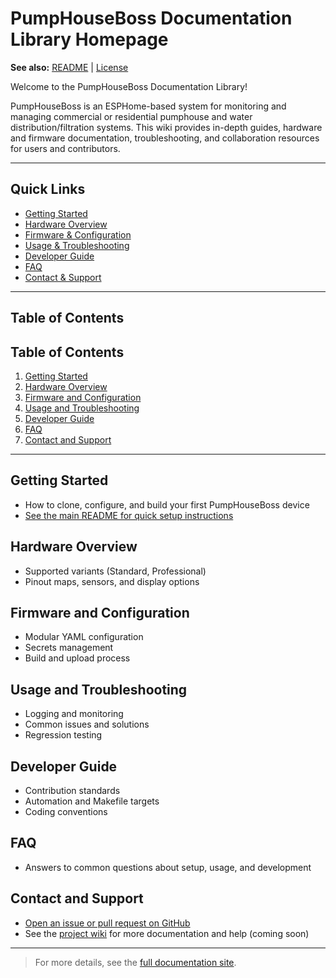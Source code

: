 
# PumpHouseBoss Documentation Library Homepage

**See also:** [README](https://github.com/hucklesberries/PumpHouseBoss/blob/main/README.md/) | [License](https://github.com/hucklesberries/PumpHouseBoss/blob/main/LICENSE)

Welcome to the PumpHouseBoss Documentation Library!

PumpHouseBoss is an ESPHome-based system for monitoring and managing commercial or residential pumphouse and water distribution/filtration systems. This wiki provides in-depth guides, hardware and firmware documentation, troubleshooting, and collaboration resources for users and contributors.

---

## Quick Links
- [Getting Started](#getting-started)
- [Hardware Overview](#hardware-overview)
- [Firmware & Configuration](#firmware-and-configuration)
- [Usage & Troubleshooting](#usage-and-troubleshooting)
- [Developer Guide](#developer-guide)
- [FAQ](#faq)
- [Contact & Support](#contact-and-support)

---

## Table of Contents

## Table of Contents
1. [Getting Started](#getting-started)
2. [Hardware Overview](#hardware-overview)
3. [Firmware and Configuration](#firmware-and-configuration)
4. [Usage and Troubleshooting](#usage-and-troubleshooting)
5. [Developer Guide](#developer-guide)
6. [FAQ](#faq)
7. [Contact and Support](#contact-and-support)

---

## Getting Started
- How to clone, configure, and build your first PumpHouseBoss device
- [See the main README for quick setup instructions](README.md)

## Hardware Overview
- Supported variants (Standard, Professional)
- Pinout maps, sensors, and display options

## Firmware and Configuration
- Modular YAML configuration
- Secrets management
- Build and upload process

## Usage and Troubleshooting
- Logging and monitoring
- Common issues and solutions
- Regression testing

## Developer Guide
- Contribution standards
- Automation and Makefile targets
- Coding conventions

## FAQ
- Answers to common questions about setup, usage, and development

## Contact and Support
- [Open an issue or pull request on GitHub](https://github.com/hucklesberries/PumpHouseBoss)
- See the [project wiki](#) for more documentation and help (coming soon)

---

> For more details, see the [full documentation site](https://hucklesberries.github.io/PumpHouseBoss/).
